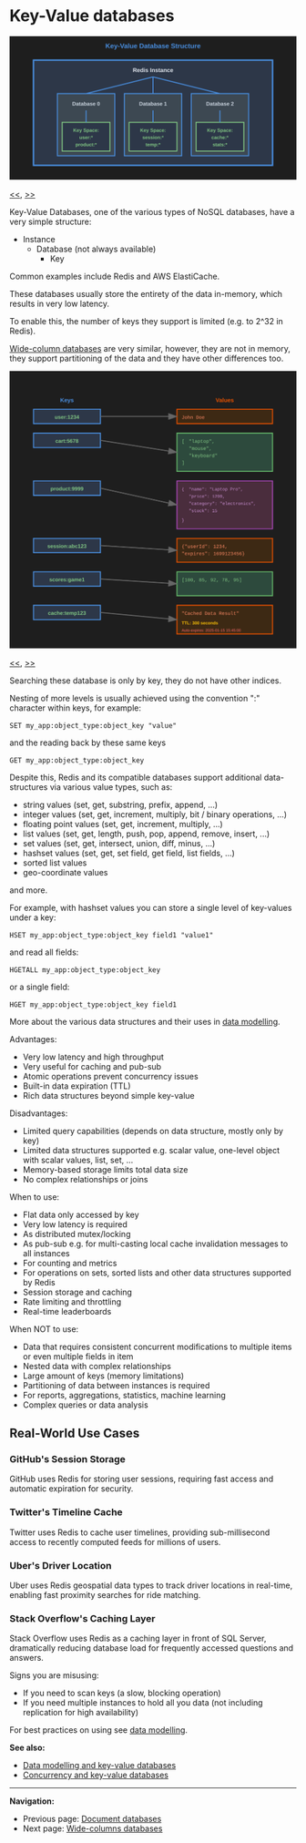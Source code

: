 # Key-Value databases

<a id="image1" name="image1"></a>

![Key-Value Database Structure](./images/key-value-db-structure.svg)

[<<](./document-dbs.md#image3), [>>](./key-value-dbs.md#image2)

Key-Value Databases, one of the various types of NoSQL databases, have a very simple structure:

- Instance
    - Database (not always available)
        - Key

Common examples include Redis and AWS ElastiCache.

These databases usually store the entirety of the data in-memory, which results in very low latency.

To enable this, the number of keys they support is limited (e.g. to 2^32 in Redis).

[Wide-column databases](./wide-column-dbs.md) are very similar, however, they are not in memory, they support partitioning of the data and they have other differences too.

<a id="image2" name="image2"></a>

![Key-Value Database Layout](./images/key-value-db-layout.svg)

[<<](./key-value-dbs.md#image1), [>>](./wide-column-dbs.md#image1)

Searching these database is only by key, they do not have other indices.

Nesting of more levels is usually achieved using the convention ":" character within keys, for example:

```Redis
SET my_app:object_type:object_key "value"
```

and the reading back by these same keys

```Redis
GET my_app:object_type:object_key
```

Despite this, Redis and its compatible databases support additional data-structures via various value types, such as:

- string values (set, get, substring, prefix, append, ...)
- integer values (set, get, increment, multiply, bit / binary operations, ...)
- floating point values (set, get, increment, multiply, ...)
- list values (set, get, length, push, pop, append, remove, insert, ...)
- set values (set, get, intersect, union, diff, minus, ...)
- hashset values (set, get, set field, get field, list fields, ...)
- sorted list values
- geo-coordinate values

and more.


For example, with hashset values you can store a single level of key-values under a key:

```Redis
HSET my_app:object_type:object_key field1 "value1"
```

and read all fields:

```Redis
HGETALL my_app:object_type:object_key
```

or a single field:

```Redis
HGET my_app:object_type:object_key field1
```

More about the various data structures and their uses in [data modelling](./data-modelling-key-values-dbs.md).

Advantages:

- Very low latency and high throughput
- Very useful for caching and pub-sub
- Atomic operations prevent concurrency issues
- Built-in data expiration (TTL)
- Rich data structures beyond simple key-value

Disadvantages:

- Limited query capabilities (depends on data structure, mostly only by key)
- Limited data structures supported e.g. scalar value, one-level object with scalar values, list, set, ...
- Memory-based storage limits total data size
- No complex relationships or joins

When to use:

- Flat data only accessed by key
- Very low latency is required
- As distributed mutex/locking
- As pub-sub e.g. for multi-casting local cache invalidation messages to all instances
- For counting and metrics
- For operations on sets, sorted lists and other data structures supported by Redis
- Session storage and caching
- Rate limiting and throttling
- Real-time leaderboards

When NOT to use:

- Data that requires consistent concurrent modifications to multiple items or even multiple fields in item
- Nested data with complex relationships
- Large amount of keys (memory limitations)
- Partitioning of data between instances is required
- For reports, aggregations, statistics, machine learning
- Complex queries or data analysis

## Real-World Use Cases

### GitHub's Session Storage
GitHub uses Redis for storing user sessions, requiring fast access and automatic expiration for security.

### Twitter's Timeline Cache
Twitter uses Redis to cache user timelines, providing sub-millisecond access to recently computed feeds for millions of users.

### Uber's Driver Location
Uber uses Redis geospatial data types to track driver locations in real-time, enabling fast proximity searches for ride matching.

### Stack Overflow's Caching Layer
Stack Overflow uses Redis as a caching layer in front of SQL Server, dramatically reducing database load for frequently accessed questions and answers.

Signs you are misusing:

- If you need to scan keys (a slow, blocking operation)
- If you need multiple instances to hold all you data (not including replication for high availability)

For best practices on using see [data modelling](./data-modelling-key-values-dbs.md).

**See also:**

- [Data modelling and key-value databases](./data-modelling-key-values-dbs.md)
- [Concurrency and key-value databases](./concurrency-key-value-dbs.md)

---

**Navigation:**

- Previous page: [Document databases](./document-dbs.md)
- Next page: [Wide-columns databases](./wide-column-dbs.md)
